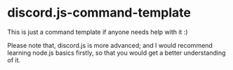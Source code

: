 # discord.js-command-template
This is just a command template if anyone needs help with it :)


Please note that, discord.js is more advanced; and I would recommend learning node.js basics firstly, so that you would get a better understanding of it.
